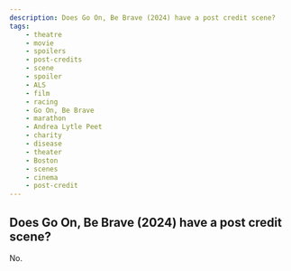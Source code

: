 ```yaml
---
description: Does Go On, Be Brave (2024) have a post credit scene?
tags: 
    - theatre
    - movie
    - spoilers
    - post-credits
    - scene
    - spoiler
    - ALS
    - film
    - racing
    - Go On, Be Brave
    - marathon
    - Andrea Lytle Peet
    - charity
    - disease
    - theater
    - Boston
    - scenes
    - cinema
    - post-credit
---
```


## Does Go On, Be Brave (2024) have a post credit scene?

No.
